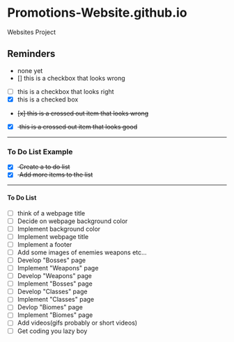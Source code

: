 # Promotions-Website.github.io
Websites Project 

## Reminders
- none yet
- [] this is a checkbox that looks wrong
- [ ] this is a checkbox that looks right
- [x] this is a checked box
- <del> [x] this is a crossed out item that looks wrong </del>
- [x] <del> this is a crossed out item that looks good </del>
---
### To Do List Example
- [x] <del> Create a to do list </del>
- [x] <del> Add more items to the list </del>

---
#### To Do List 
- [ ] think of a webpage title 
- [ ] Decide on webpage background color
- [ ] Implement background color
- [ ] Implement webpage title 
- [ ] Implement a footer
- [ ] Add some images of enemies weapons etc...
- [ ] Develop "Bosses" page
- [ ] Implement "Weapons" page
- [ ] Develop "Weapons" page
- [ ] Implement "Bosses" page
- [ ] Develop "Classes" page
- [ ] Implement "Classes" page
- [ ] Devlop "Biomes" page
- [ ] Implement "Biomes" page
- [ ] Add videos(gifs probably or short videos)
- [ ] Get coding you lazy boy 
